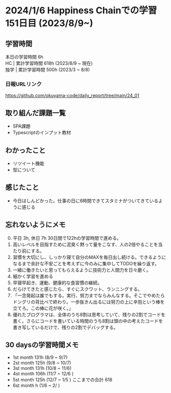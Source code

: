 # 2024/1/6 Happiness Chainでの学習151日目 (2023/8/9~)

## 学習時間
本日の学習時間 6h　 <br>
HC | 累計学習時間 618h (2023/8/9 ~ 現在) <br>
独学 | 累計学習時間 500h (2023/3 ~ 8/8)

### 日報URLリンク
https://github.com/okuyama-code/daily_report/tree/main/24_01

## 取り組んだ課題一覧
- SPA課題
- Typescriptのインプット教材

## わかったこと
- リツイート機能
- 型について

## 感じたこと
- 今日はしんどかった。仕事の日に6時間できてスタミナがついてきているように感じる

## 忘れないようにメモ
0. 平日 3h, 休日 7h  30日間で122hの学習時間で進める。
1. 高いレベルを目指すために泥臭く黙って量をこなす、人の2倍やることを当たり前にする。
3. 習慣を大切にし、しっかり寝て自分のMAXを毎日出し続ける。できるようになるまで余計な不安ごとを考えずに今のみに集中してTODOを繰り返す。
5. 一緒に働きたいと思ってもらえるように技術力と人間力を日々磨く。
6. 細かく学習を進める
7. 早寝早起き、運動、健康的な食習慣の継続。
8. だらけてきたと感じたら、すぐにスクワット、ランニングする。
9. 「一念発起は誰でもする。実行、努力までならみんなする。そこでやめたらドングリの背比べで終わり。一歩抜きん出るには努力の上に辛抱という棒を立てろ。この棒に花が咲く。」
11. 優れたプログラマは、全体のうち8割は思考していて、残りの2割でコードを書く。さらにコードを書いている時間のうち8割は頭の中の考えたコードを書き写しているだけで、残りの2割でデバッグする。

## 30 daysの学習時間メモ
- 1st month  131h (8/9 ~ 9/7)
- 2st month  125h (9/8 ~ 10/7)
- 3st month  131h (10/8 ~ 11/6)
- 4st month  106h (11/7 ~ 12/6 )
- 5st month  125h (12/7 ~ 1/5 ) ここまでの合計 618
- 6st month  h (1/6 ~ 2/ )

